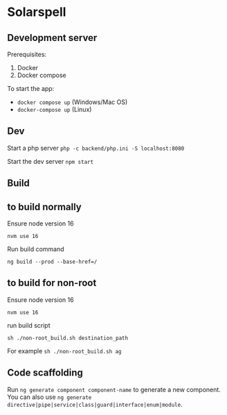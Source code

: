 # Solarspell

## Development server

Prerequisites:

1. Docker 
2. Docker compose

To start the app:

- `docker compose up` (Windows/Mac OS)
- `docker-compose up` (Linux)

## Dev 
Start a php server 
```php -c backend/php.ini -S localhost:8080```

Start the dev server ```npm start```


## Build

<!-- ### This might be useful?
To build the angular app for production:
- `docker exec solarspell-app npm build`
Output will be in `dist/` folder -->

## to build normally
Ensure node version 16
```
nvm use 16
```
Run build command
```
ng build --prod --base-href=/
```

## to build for non-root
Ensure node version 16
```
nvm use 16
```

run build script
```
sh ./non-root_build.sh destination_path
```
For example `sh ./non-root_build.sh ag`
<!-- old instructions
>Example build for non-root east-africa library

>*If you have time maybe look into --deploy-url as a ng build option*

Change environment.non-root.ts

From:
```
apiUrl: '/example/backend/',
contentUrl: '/example/content/',
moduleUrl: '/example/',
```

To:
```
apiUrl: '/east-africa/backend/',
contentUrl: '/east-africa/content/',
moduleUrl: '/east-africa/',
```

Then run the following in the root directory
```
nvm use 16
```
```
ng build --configuration=non-root --base-href=/east-africa/
```
```
find ./dist -type f \( -name "main*" -o -name "style*" \) -exec sed -i '' s%/assets/%/east-africa/assets/%g {} +
```
```
find ./dist -type f -name "main*" -exec sed -i '' s%\"assets/%\"/east-africa/assets/%g {} +
``` -->


## Code scaffolding

Run `ng generate component component-name` to generate a new component. You can also use `ng generate directive|pipe|service|class|guard|interface|enum|module`.
